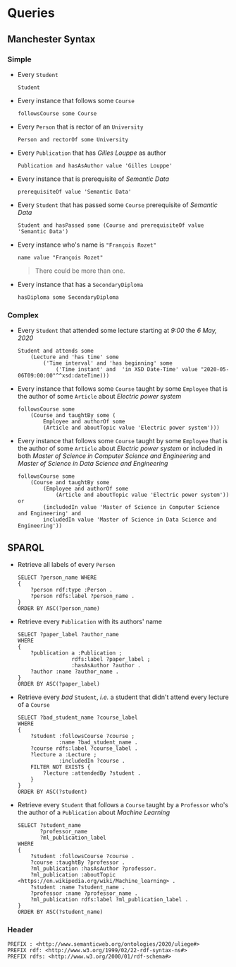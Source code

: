 # Queries

## Manchester Syntax

### Simple

* Every `Student`

	```
	Student
	```

* Every instance that follows some `Course`

	```
	followsCourse some Course
	```

* Every `Person` that is rector of an `University`

	```
	Person and rectorOf some University
	```

* Every `Publication` that has *Gilles Louppe* as author

	```
	Publication and hasAsAuthor value 'Gilles Louppe'
	```

* Every instance that is prerequisite of *Semantic Data*

	```
	prerequisiteOf value 'Semantic Data'
	```

* Every `Student` that has passed some `Course` prerequisite of *Semantic Data*

	```
	Student and hasPassed some (Course and prerequisiteOf value 'Semantic Data')
	```

* Every instance who's name is `"François Rozet"`

	```
	name value "François Rozet"
	```

	> There could be more than one.

* Every instance that has a `SecondaryDiploma`

	```
	hasDiploma some SecondaryDiploma
	```

### Complex

* Every `Student` that attended some lecture starting at *9:00* the *6 May, 2020*

	```
	Student and attends some
		(Lecture and 'has time' some
			('Time interval' and 'has beginning' some
				('Time instant' and  'in XSD Date-Time' value "2020-05-06T09:00:00"^^xsd:dateTime)))
	```

* Every instance that follows some `Course` taught by some `Employee` that is the author of some `Article` about *Electric power system*

	```
	followsCourse some
		(Course and taughtBy some (
			Employee and authorOf some
			(Article and aboutTopic value 'Electric power system')))
	```

* Every instance that follows some `Course` taught by some `Employee` that is the author of some `Article` about *Electric power system* or included in both *Master of Science in Computer Science and Engineering* and *Master of Science in Data Science and Engineering*

	```
	followsCourse some
		(Course and taughtBy some
			(Employee and authorOf some
				(Article and aboutTopic value 'Electric power system')) or
			(includedIn value 'Master of Science in Computer Science and Engineering' and
			includedIn value 'Master of Science in Data Science and Engineering'))
	```

## SPARQL

* Retrieve all labels of every `Person`

	```
	SELECT ?person_name WHERE
	{
		?person rdf:type :Person .
		?person rdfs:label ?person_name .
	}
	ORDER BY ASC(?person_name)
	```

* Retrieve every `Publication` with its authors' name

	```
	SELECT ?paper_label ?author_name
	WHERE
	{
		?publication a :Publication ;
					 rdfs:label ?paper_label ;
					 :hasAsAuthor ?author .
		?author :name ?author_name .
	}
	ORDER BY ASC(?paper_label)
	```

* Retrieve every *bad* `Student`, *i.e.* a student that didn't attend every lecture of a `Course`

	```
	SELECT ?bad_student_name ?course_label
	WHERE
	{
		?student :followsCourse ?course ;
				 :name ?bad_student_name .
		?course rdfs:label ?course_label .
		?lecture a :Lecture ;
				 :includedIn ?course .
		FILTER NOT EXISTS {
			?lecture :attendedBy ?student .
		}
	}
	ORDER BY ASC(?student)
	```

* Retrieve every `Student` that follows a `Course` taught by a `Professor` who's the author of a `Publication` about *Machine Learning*

	```
	SELECT ?student_name
		   ?professor_name
		   ?ml_publication_label
	WHERE
	{
		?student :followsCourse ?course .
		?course :taughtBy ?professor .
		?ml_publication :hasAsAuthor ?professor.
		?ml_publication :aboutTopic <https://en.wikipedia.org/wiki/Machine_learning> .
		?student :name ?student_name .
		?professor :name ?professor_name .
		?ml_publication rdfs:label ?ml_publication_label .
	}
	ORDER BY ASC(?student_name)
	```

### Header

```
PREFIX : <http://www.semanticweb.org/ontologies/2020/uliege#>
PREFIX rdf: <http://www.w3.org/1999/02/22-rdf-syntax-ns#>
PREFIX rdfs: <http://www.w3.org/2000/01/rdf-schema#>
```
